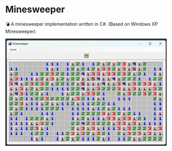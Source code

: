 # Minesweeper
:bomb: A minesweeper implementation written in C#. (Based on Windows XP Minesweeper)

![alt text](https://raw.githubusercontent.com/rsender/minesweeper/main/screenshots/hardWon.jpg)
